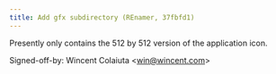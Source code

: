 ```yaml
---
title: Add gfx subdirectory (REnamer, 37fbfd1)
---
```


Presently only contains the 512 by 512 version of the application icon.

Signed-off-by: Wincent Colaiuta &lt;win@wincent.com&gt;
